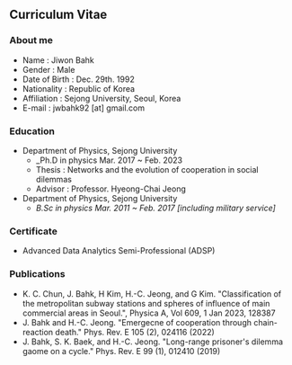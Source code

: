 ## Curriculum Vitae

### About me
* Name : Jiwon Bahk
* Gender : Male
* Date of Birth : Dec. 29th. 1992
* Nationality : Republic of Korea
* Affiliation : Sejong University, Seoul, Korea
* E-mail : jwbahk92 [at] gmail.com

### Education
* Department of Physics, Sejong University
  * _Ph.D in physics Mar. 2017 ~ Feb. 2023
  * Thesis : Networks and the evolution of cooperation in social dilemmas
  * Advisor : Professor. Hyeong-Chai Jeong
* Department of Physics, Sejong University
  * _B.Sc in physics Mar. 2011 ~ Feb. 2017 [including military service]_

### Certificate
* Advanced Data Analytics Semi-Professional (ADSP)

### Publications
* K. C. Chun, J. Bahk, H Kim, H.-C. Jeong, and G Kim. "Classification of the metropolitan subway stations and spheres of influence of main commercial areas in Seoul.", Physica A, Vol 609, 1 Jan 2023, 128387
* J. Bahk and H.-C. Jeong. "Emergecne of cooperation through chain-reaction death." Phys. Rev. E 105 (2), 024116 (2022)
* J. Bahk, S. K. Baek, and H.-C. Jeong. "Long-range prisoner's dilemma gaome on a cycle." Phys. Rev. E 99 (1), 012410 (2019)
  
